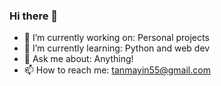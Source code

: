 ### Hi there 👋

- 🔭 I’m currently working on: Personal projects
- 🌱 I’m currently learning: Python and web dev
- 💬 Ask me about: Anything!
- 📫 How to reach me: tanmayin55@gmail.com
